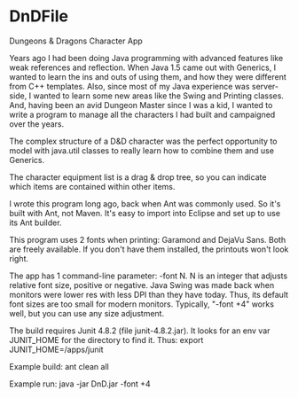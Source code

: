 # DnDFile
Dungeons &amp; Dragons Character App

Years ago I had been doing Java programming with advanced features like weak references and reflection.
When Java 1.5 came out with Generics, I wanted to learn the ins and outs of using them,
and how they were different from C++ templates.
Also, since most of my Java experience was server-side,
I wanted to learn some new areas like the Swing and Printing classes.
And, having been an avid Dungeon Master since I was a kid,
I wanted to write a program to manage all the characters I had built and campaigned over the years.

The complex structure of a D&D character was the perfect opportunity to
model with java.util classes to really learn how to combine them and use Generics.

The character equipment list is a drag & drop tree,
so you can indicate which items are contained within other items.

I wrote this program long ago, back when Ant was commonly used.
So it's built with Ant, not Maven.
It's easy to import into Eclipse and set up to use its Ant builder.

This program uses 2 fonts when printing: Garamond and DejaVu Sans.
Both are freely available.
If you don't have them installed, the printouts won't look right.

The app has 1 command-line parameter: -font N.
N is an integer that adjusts relative font size, positive or negative.
Java Swing was made back when monitors were lower res with less DPI than they have today.
Thus, its default font sizes are too small for modern monitors.
Typically, "-font +4" works well, but you can use any size adjustment.

The build requires Junit 4.8.2 (file junit-4.8.2.jar).
It looks for an env var JUNIT_HOME for the directory to find it.
Thus: export JUNIT_HOME=/apps/junit

Example build: ant clean all

Example run: java -jar DnD.jar -font +4
